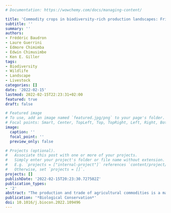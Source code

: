 ```yaml
---
# Documentation: https://wowchemy.com/docs/managing-content/

title: 'Commodity crops in biodiversity-rich production landscapes: Friends or foes? The example of cotton in the Mid Zambezi Valley, Zimbabwe'
subtitle: ''
summary: ''
authors:
- Frédéric Baudron
- Laure Guerrini
- Edmore Chimimba
- Edwin Chimusimbe
- Ken E. Giller
tags:
- Biodiversity
- Wildlife
- Landscape
- Livestock
categories: []
date: '2022-02-15'
lastmod: 2022-02-15T22:23:31+02:00
featured: true
draft: false

# Featured image
# To use, add an image named `featured.jpg/png` to your page's folder.
# Focal points: Smart, Center, TopLeft, Top, TopRight, Left, Right, BottomLeft, Bottom, BottomRight.
image:
  caption: ''
  focal_point: ''
  preview_only: false

# Projects (optional).
#   Associate this post with one or more of your projects.
#   Simply enter your project's folder or file name without extension.
#   E.g. `projects = ["internal-project"]` references `content/project/deep-learning/index.md`.
#   Otherwise, set `projects = []`.
projects: []
publishDate: '2022-02-15T20:23:30.727502Z'
publication_types:
- '2'
abstract: "The production and trade of agricultural commodities is a major driver of the loss of tropical biodiversity. In the Mid Zambezi Valley, Zimbabwe, which is home to many emblematic African mammals, cotton production has historically been a major driver of land cover change. The collapse of cotton production in Zimbabwe over the last decade provides a unique opportunity to understand the linkages between the profitability of cotton and land-use changes in this multifunctional landscape. By re-visiting 141 households that had been surveyed in 2007 and combining this panel survey data with a land cover analysis and secondary data, we demonstrate that the decreasing profitability of cotton led to a shift from cotton farming (mean area per farm decreasing from 1.79 +/- 2.05 ha in 2007 to 0.72 +/- 0.90 ha in 2020) to livestock farming (mean number of cattle and goats per farm increasing several-fold between 2007 and 2020), resulting in drastic land cover changes. Indeed, open vegetation (including crops, fallows and grazing areas) expanded from 10 to 20% of the total land cover area between 2007 and 2020. Populations of wildlife species have declined drastically during this period, although this cannot be attributed solely to the observed changes in land cover. However, increasing human-wildlife conflicts are likely to threaten the long-term coexistence of people and wildlife in the area. We argue that commodity crops can be an opportunity for nature conservation, not only a threat, and that conservation needs to support a 'living income' for people coexisting with wildlife."
publication: '*Biological Conservation*'
doi: 10.1016/j.biocon.2022.109496
---
```

